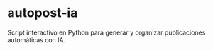 # autopost-ia
Script interactivo en Python para generar y organizar publicaciones automáticas con IA.
